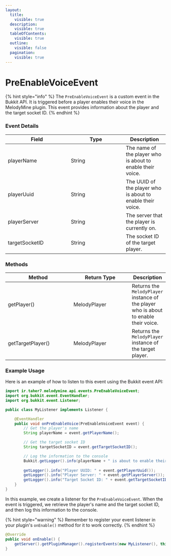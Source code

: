 ```yaml
---
layout:
  title:
    visible: true
  description:
    visible: true
  tableOfContents:
    visible: true
  outline:
    visible: false
  pagination:
    visible: true
---
```


# PreEnableVoiceEvent

{% hint style="info" %}
The `PreEnableVoiceEvent` is a custom event in the Bukkit API. It is triggered before a player enables their voice in the MelodyMine plugin. This event provides information about the player and the target socket ID.
{% endhint %}

### Event Details

<table><thead><tr><th width="182">Field</th><th width="157">Type</th><th>Description</th></tr></thead><tbody><tr><td>playerName</td><td>String</td><td>The name of the player who is about to enable their voice.</td></tr><tr><td>playerUuid</td><td>String</td><td>The UUID of the player who is about to enable their voice.</td></tr><tr><td>playerServer</td><td>String</td><td>The server that the player is currently on.</td></tr><tr><td>targetSocketID</td><td>String</td><td>The socket ID of the target player.</td></tr></tbody></table>

### Methods

<table><thead><tr><th width="206">Method</th><th width="185">Return Type</th><th>Description</th></tr></thead><tbody><tr><td>getPlayer()</td><td>MelodyPlayer</td><td>Returns the <code>MelodyPlayer</code> instance of the player who is about to enable their voice.</td></tr><tr><td>getTargetPlayer()</td><td>MelodyPlayer</td><td>Returns the <code>MelodyPlayer</code> instance of the target player.</td></tr></tbody></table>

### Example Usage

Here is an example of how to listen to this event using the Bukkit event API:

```java
import ir.taher7.melodymine.api.events.PreEnableVoiceEvent;
import org.bukkit.event.EventHandler;
import org.bukkit.event.Listener;

public class MyListener implements Listener {

    @EventHandler
    public void onPreEnableVoice(PreEnableVoiceEvent event) {
        // Get the player's name
        String playerName = event.getPlayerName();

        // Get the target socket ID
        String targetSocketID = event.getTargetSocketID();

        // Log the information to the console
        Bukkit.getLogger().info(playerName + " is about to enable their voice. Target Socket ID: " + targetSocketID);
        
        getLogger().info("Player UUID: " + event.getPlayerUuid());
        getLogger().info("Player Server: " + event.getPlayerServer());
        getLogger().info("Target Socket ID: " + event.getTargetSocketID());
    }
}
```

In this example, we create a listener for the `PreEnableVoiceEvent`. When the event is triggered, we retrieve the player's name and the target socket ID, and then log this information to the console.

{% hint style="warning" %}
Remember to register your event listener in your plugin's `onEnable()` method for it to work correctly.
{% endhint %}

```java
@Override
public void onEnable() {
    getServer().getPluginManager().registerEvents(new MyListener(), this);
}
```
